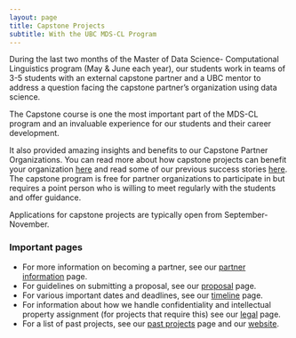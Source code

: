 ```yaml
---
layout: page
title: Capstone Projects
subtitle: With the UBC MDS-CL Program
---
```


During the last two months of the Master of Data Science- Computational Linguistics program (May & June each year), our students work in teams of 3-5 students with an external capstone partner and a UBC mentor to address a question facing the capstone partner’s organization using data science.   

The Capstone course is one the most important part of the MDS-CL program and an invaluable experience for our students and their career development.  

It also provided amazing insights and benefits to our Capstone Partner Organizations. You can read more about how capstone projects can benefit your organization [here](https://ubc-mdscl.github.io/capstone/partner-info/) and read some of our previous success stories [here](https://masterdatascience.ubc.ca/why-data-science/success-stories). The capstone program is free for partner organizations to participate in but requires a point person who is willing to meet regularly with the students and offer guidance. 

Applications for capstone projects are typically open from September-November.  


### Important pages

* For more information on becoming a partner, see our [partner information](https://ubc-mdscl.github.io/capstone/partner-info/) page. 
* For guidelines on submitting a proposal, see our [proposal](https://ubc-mdscl.github.io/capstone/proposal/) page. 
* For various important dates and deadlines, see our [timeline](https://ubc-mdscl.github.io/capstone/timeline/) page. 
* For information about how we handle confidentiality and intellectual property assignment (for projects that require this) see our [legal](https://ubc-mdscl.github.io/capstone/guide-to-mutual-nda-ip/) page. 
* For a list of past projects, see our [past projects](https://ubc-mdscl.github.io/capstone/past_projects/) page and our [website](https://masterdatascience.ubc.ca/why-data-science/data-science-in-action). 
